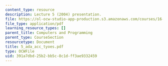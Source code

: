 ```yaml
---
content_type: resource
description: Lecture 5 (2004) presentation.
file: https://ol-ocw-studio-app-production.s3.amazonaws.com/courses/16-01-unified-engineering-i-ii-iii-iv-fall-2005-spring-2006/391a7dbd25b2bb5c8c1dff3ae9332459_5_ada_acc_tyoes.pdf
file_type: application/pdf
learning_resource_types: []
parent_title: Computers and Programming
parent_type: CourseSection
resourcetype: Document
title: 5_ada_acc_tyoes.pdf
type: OCWFile
uid: 391a7dbd-25b2-bb5c-8c1d-ff3ae9332459
---
```


